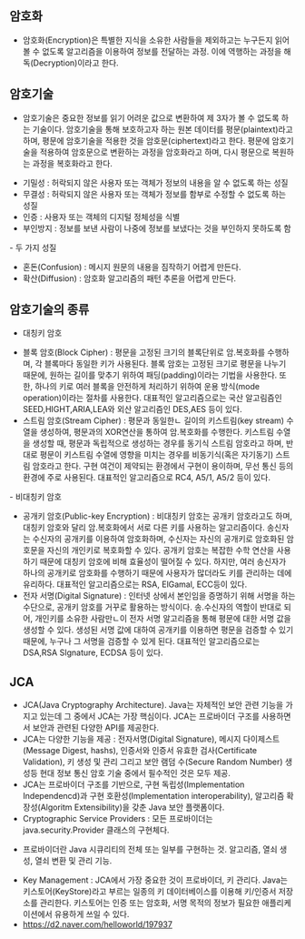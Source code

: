 ## 암호화
- 암호화(Encryption)은 특별한 지식을 소유한 사람들을 제외하고는 누구든지 읽어볼 수 없도록 알고리즘을 이용하여 정보를 전달하는 과정. 이에 역행하는 과정을 해독(Decryption)이라고 한다.

## 암호기술
- 암호기술은 중요한 정보를 읽기 어려운 값으로 변환하여 제 3자가 볼 수 없도록 하는 기술이다. 암호기술을 통해 보호하고자 하는 원본 데이터를 평문(plaintext)라고 하며, 평문에 암호기술을 적용한 것을 암호문(ciphertext)라고 한다. 평문에 암호기술을 적용하여 암호문으로 변환하는 과정을 암호화라고 하며, 다시 평문으로 복원하는 과정을 복호화라고 한다. 
<ul>
  <li>기밀성 : 허락되지 않은 사용자 또는 객체가 정보의 내용을 알 수 없도록 하는 성질</li>
  <li>무결성 : 허락되지 않은 사용자 또는 객체가 정보를 함부로 수정할 수 없도록 하는 성질</li>
  <li>인증 : 사용자 또는 객체의 디지털 정체성을 식별</li>
  <li>부인방지 : 정보를 보낸 사람이 나중에 정보를 보냈다는 것을 부인하지 못하도록 함</li>
</ul>
- 두 가지 성질
<ul>
  <li>혼돈(Confusion) : 메시지 원문의 내용을 짐작하기 어렵게 만든다.</li>
  <li>확산(Diffusion) : 암호화 알고리즘의 패턴 추론을 어렵게 만든다.</li>
</ul>

## 암호기술의 종류
- 대칭키 암호
<ul>
  <li> 블록 암호(Block Cipher) : 평문을 고정된 크기의 블록단위로 암.복호화를 수행하며, 각 블록마다 동일한 키가 사용된다. 블록 암호는 고정된 크기로 평문을 나누기 때문에, 원하는 길이를 맞추기 위하여 패딩(padding)이라는 기법을 사용한다. 또한, 하나의 키로 여러 블록을 안전하게 처리하기 위하여 운용 방식(mode operation)이라는 절차를 사용한다. 대표적인 알고리즘으로는 국산 알고림즘인 SEED,HIGHT,ARIA,LEA와 외산 알고리즘인 DES,AES 등이 있다.</li>
  <li> 스트림 암호(Stream Cipher) : 평문과 동일한ㄴ 길이의 키스트림(key stream) 수열을 생성하여, 평문과의 XOR연산을 통하여 암.복호화를 수행한다. 키스트림 수열을 생성할 때, 평문과 독립적으로 생성하는 경우를 동기식 스트림 암호라고 하며, 반대로 평문이 키스트림 수열에 영향을 미치는 경우를 비동기식(혹은 자기동기) 스트림 암호라고 한다. 구현 여건이 제약되는 환경에서 구현이 용이하며, 무선 통신 등의 환경에 주로 사용된다. 대표적인 알고리즘으로 RC4, A5/1, A5/2 등이 있다.</li>
</ul>
- 비대칭키 암호
<ul>
  <li> 공개키 암호(Public-key Encryption) : 비대칭키 암호는 공개키 암호라고도 하며, 대칭키 암호와 달리 암.복호화에서 서로 다른 키를 사용하는 알고리즘이다. 송신자는 수신자의 공개키를 이용하여 암호화하며, 수신자는 자신의 공개키로 암호화된 암호문을 자신의 개인키로 복호화할 수 있다. 공개키 암호는 복잡한 수학 연산을 사용하기 때문에 대칭키 암호에 비해 효율성이 떨어질 수 있다. 하지만, 여러 송신자가 하나의 공개키로 암호화를 수행하기 때문에 사용자가 많더라도 키를 관리하는 데에 유리하다. 대표적인 알고리즘으로는 RSA, ElGamal, ECC등이 있다.</li>
  <li> 전자 서명(Digital Signature) : 인터넷 상에서 본인임을 증명하기 위해 서명을 하는 수단으로, 공개키 암호를 거꾸로 활용하는 방식이다. 송.수신자의 역할이 반대로 되어, 개인키를 소유한 사람만ㄴ이 전자 서명 알고리즘을 통해 평문에 대한 서명 값을 생성할 수 있다. 생성된 서명 값에 대하여 공개키를 이용하면 평문을 검증할 수 있기 때문에, 누구나 그 서명을 검증할 수 있게 된다. 대표적인 알고리즘으로는 DSA,RSA SIgnature, ECDSA 등이 있다.</li>
</ul>

## JCA
- JCA(Java Cryptography Architecture). Java는 자체적인 보안 관련 기능을 가지고 있는데 그 중에서 JCA는 가장 핵심이다. JCA는 프로바이더 구조를 사용하면서 보안과 관련된 다양한 API를 제공한다.
- JCA는 다양한 기능을 제공 : 전자서명(Digital Signature), 메시지 다이제스트(Message Digest, hashs), 인증서와 인증서 유효한 검사(Certificate Validation), 키 생성 및 관리 그리고 보안 램덤 수(Secure Random Number) 생성등 현대 정보 통신 암호 기술 중에서 필수적인 것은 모두 제공.
- JCA는 프로바이더 구조를 기반으로, 구현 독립성(Implementation Independencd)과 구현 호환성(Implementation interoperability), 알고리즘 확장성(Algoritm Extensibility)을 갖춘 Java 보안 플랫폼이다.
- Cryptographic Service Providers : 모든 프로바이더는 java.security.Provider 클래스의 구현체다. 
* 프로바이더란 Java 시큐리티의 전체 또는 일부를 구현하는 것. 알고리즘, 열쇠 생성, 열쇠 변환 및 관리 기능.
- Key Management : JCA에서 가장 중요한 것이 프로바이더, 키 관리다. Java는 키스토어(KeyStore)라고 부르는 일종의 키 데이터베이스를 이용해 키/인증서 저장소를 관리한다. 키스토어는 인증 또는 암호화, 서명 목적의 정보가 필요한 애플리케이션에서 유용하게 쓰일 수 있다.
 - https://d2.naver.com/helloworld/197937
